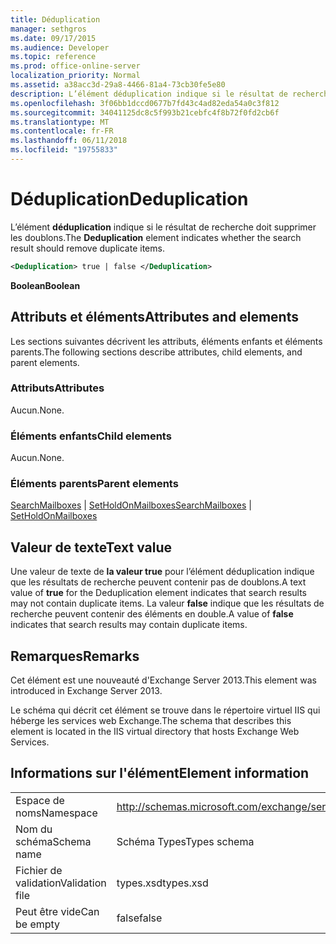 ```yaml
---
title: Déduplication
manager: sethgros
ms.date: 09/17/2015
ms.audience: Developer
ms.topic: reference
ms.prod: office-online-server
localization_priority: Normal
ms.assetid: a38acc3d-29a8-4466-81a4-73cb30fe5e80
description: L’élément déduplication indique si le résultat de recherche doit supprimer les doublons.
ms.openlocfilehash: 3f06bb1dccd0677b7fd43c4ad82eda54a0c3f812
ms.sourcegitcommit: 34041125dc8c5f993b21cebfc4f8b72f0fd2cb6f
ms.translationtype: MT
ms.contentlocale: fr-FR
ms.lasthandoff: 06/11/2018
ms.locfileid: "19755833"
---
```

# <a name="deduplication"></a><span data-ttu-id="4c31b-103">Déduplication</span><span class="sxs-lookup"><span data-stu-id="4c31b-103">Deduplication</span></span>

<span data-ttu-id="4c31b-104">L’élément **déduplication** indique si le résultat de recherche doit supprimer les doublons.</span><span class="sxs-lookup"><span data-stu-id="4c31b-104">The **Deduplication** element indicates whether the search result should remove duplicate items.</span></span> 
  
```XML
<Deduplication> true | false </Deduplication>
```

<span data-ttu-id="4c31b-105">**Boolean**</span><span class="sxs-lookup"><span data-stu-id="4c31b-105">**Boolean**</span></span>

## <a name="attributes-and-elements"></a><span data-ttu-id="4c31b-106">Attributs et éléments</span><span class="sxs-lookup"><span data-stu-id="4c31b-106">Attributes and elements</span></span>

<span data-ttu-id="4c31b-107">Les sections suivantes décrivent les attributs, éléments enfants et éléments parents.</span><span class="sxs-lookup"><span data-stu-id="4c31b-107">The following sections describe attributes, child elements, and parent elements.</span></span>
  
### <a name="attributes"></a><span data-ttu-id="4c31b-108">Attributs</span><span class="sxs-lookup"><span data-stu-id="4c31b-108">Attributes</span></span>

<span data-ttu-id="4c31b-109">Aucun.</span><span class="sxs-lookup"><span data-stu-id="4c31b-109">None.</span></span>
  
### <a name="child-elements"></a><span data-ttu-id="4c31b-110">Éléments enfants</span><span class="sxs-lookup"><span data-stu-id="4c31b-110">Child elements</span></span>

<span data-ttu-id="4c31b-111">Aucun.</span><span class="sxs-lookup"><span data-stu-id="4c31b-111">None.</span></span>
  
### <a name="parent-elements"></a><span data-ttu-id="4c31b-112">Éléments parents</span><span class="sxs-lookup"><span data-stu-id="4c31b-112">Parent elements</span></span>

<span data-ttu-id="4c31b-113">[SearchMailboxes](searchmailboxes.md) | [SetHoldOnMailboxes](setholdonmailboxes.md)</span><span class="sxs-lookup"><span data-stu-id="4c31b-113">[SearchMailboxes](searchmailboxes.md) | [SetHoldOnMailboxes](setholdonmailboxes.md)</span></span>
  
## <a name="text-value"></a><span data-ttu-id="4c31b-114">Valeur de texte</span><span class="sxs-lookup"><span data-stu-id="4c31b-114">Text value</span></span>

<span data-ttu-id="4c31b-115">Une valeur de texte de **la valeur true** pour l’élément déduplication indique que les résultats de recherche peuvent contenir pas de doublons.</span><span class="sxs-lookup"><span data-stu-id="4c31b-115">A text value of **true** for the Deduplication element indicates that search results may not contain duplicate items.</span></span> <span data-ttu-id="4c31b-116">La valeur **false** indique que les résultats de recherche peuvent contenir des éléments en double.</span><span class="sxs-lookup"><span data-stu-id="4c31b-116">A value of **false** indicates that search results may contain duplicate items.</span></span> 
  
## <a name="remarks"></a><span data-ttu-id="4c31b-117">Remarques</span><span class="sxs-lookup"><span data-stu-id="4c31b-117">Remarks</span></span>

<span data-ttu-id="4c31b-118">Cet élément est une nouveauté d'Exchange Server 2013.</span><span class="sxs-lookup"><span data-stu-id="4c31b-118">This element was introduced in Exchange Server 2013.</span></span>
  
<span data-ttu-id="4c31b-119">Le schéma qui décrit cet élément se trouve dans le répertoire virtuel IIS qui héberge les services web Exchange.</span><span class="sxs-lookup"><span data-stu-id="4c31b-119">The schema that describes this element is located in the IIS virtual directory that hosts Exchange Web Services.</span></span>
  
## <a name="element-information"></a><span data-ttu-id="4c31b-120">Informations sur l'élément</span><span class="sxs-lookup"><span data-stu-id="4c31b-120">Element information</span></span>

|||
|:-----|:-----|
|<span data-ttu-id="4c31b-121">Espace de noms</span><span class="sxs-lookup"><span data-stu-id="4c31b-121">Namespace</span></span>  <br/> |http://schemas.microsoft.com/exchange/services/2006/types  <br/> |
|<span data-ttu-id="4c31b-122">Nom du schéma</span><span class="sxs-lookup"><span data-stu-id="4c31b-122">Schema name</span></span>  <br/> |<span data-ttu-id="4c31b-123">Schéma Types</span><span class="sxs-lookup"><span data-stu-id="4c31b-123">Types schema</span></span>  <br/> |
|<span data-ttu-id="4c31b-124">Fichier de validation</span><span class="sxs-lookup"><span data-stu-id="4c31b-124">Validation file</span></span>  <br/> |<span data-ttu-id="4c31b-125">types.xsd</span><span class="sxs-lookup"><span data-stu-id="4c31b-125">types.xsd</span></span>  <br/> |
|<span data-ttu-id="4c31b-126">Peut être vide</span><span class="sxs-lookup"><span data-stu-id="4c31b-126">Can be empty</span></span>  <br/> |<span data-ttu-id="4c31b-127">false</span><span class="sxs-lookup"><span data-stu-id="4c31b-127">false</span></span>  <br/> |
   

